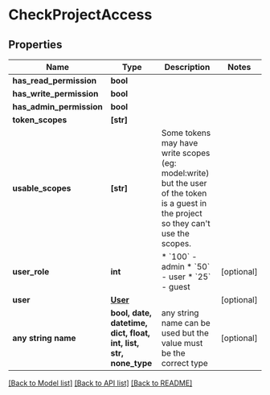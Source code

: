 # CheckProjectAccess


## Properties
Name | Type | Description | Notes
------------ | ------------- | ------------- | -------------
**has_read_permission** | **bool** |  | 
**has_write_permission** | **bool** |  | 
**has_admin_permission** | **bool** |  | 
**token_scopes** | **[str]** |  | 
**usable_scopes** | **[str]** | Some tokens may have write scopes (eg: model:write) but the user of the token is a guest in the project so they can&#39;t use the scopes. | 
**user_role** | **int** | * &#x60;100&#x60; - admin * &#x60;50&#x60; - user * &#x60;25&#x60; - guest | [optional] 
**user** | [**User**](User.md) |  | [optional] 
**any string name** | **bool, date, datetime, dict, float, int, list, str, none_type** | any string name can be used but the value must be the correct type | [optional]

[[Back to Model list]](../README.md#documentation-for-models) [[Back to API list]](../README.md#documentation-for-api-endpoints) [[Back to README]](../README.md)


